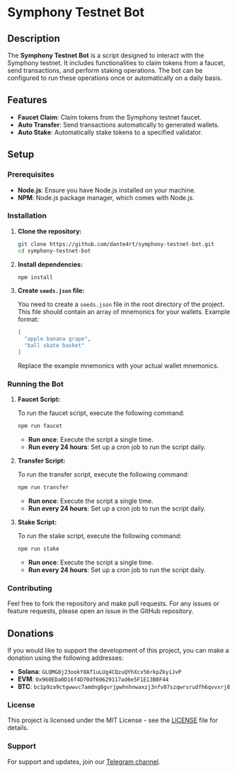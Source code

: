 # Symphony Testnet Bot

## Description

The **Symphony Testnet Bot** is a script designed to interact with the Symphony testnet. It includes functionalities to claim tokens from a faucet, send transactions, and perform staking operations. The bot can be configured to run these operations once or automatically on a daily basis.

## Features

- **Faucet Claim**: Claim tokens from the Symphony testnet faucet.
- **Auto Transfer**: Send transactions automatically to generated wallets.
- **Auto Stake**: Automatically stake tokens to a specified validator.

## Setup

### Prerequisites

- **Node.js**: Ensure you have Node.js installed on your machine.
- **NPM**: Node.js package manager, which comes with Node.js.

### Installation

1. **Clone the repository:**

   ```bash
   git clone https://github.com/dante4rt/symphony-testnet-bot.git
   cd symphony-testnet-bot
   ```

2. **Install dependencies:**

   ```bash
   npm install
   ```

3. **Create `seeds.json` file:**

   You need to create a `seeds.json` file in the root directory of the project. This file should contain an array of mnemonics for your wallets. Example format:

   ```json
   [
     "apple banana grape",
     "ball skate basket"
   ]
   ```

   Replace the example mnemonics with your actual wallet mnemonics.

### Running the Bot

1. **Faucet Script:**

   To run the faucet script, execute the following command:

   ```bash
   npm run faucet
   ```

   - **Run once**: Execute the script a single time.
   - **Run every 24 hours**: Set up a cron job to run the script daily.

2. **Transfer Script:**

   To run the transfer script, execute the following command:

   ```bash
   npm run transfer
   ```

   - **Run once**: Execute the script a single time.
   - **Run every 24 hours**: Set up a cron job to run the script daily.

3. **Stake Script:**

   To run the stake script, execute the following command:

   ```bash
   npm run stake
   ```

   - **Run once**: Execute the script a single time.
   - **Run every 24 hours**: Set up a cron job to run the script daily.

### Contributing

Feel free to fork the repository and make pull requests. For any issues or feature requests, please open an issue in the GitHub repository.

## Donations

If you would like to support the development of this project, you can make a donation using the following addresses:

- **Solana**: `GLQMG8j23ookY8Af1uLUg4CQzuQYhXcx56rkpZkyiJvP`
- **EVM**: `0x960EDa0D16f4D70df60629117ad6e5F1E13B8F44`
- **BTC**: `bc1p9za9ctgwwvc7amdng8gvrjpwhnhnwaxzj3nfv07szqwrsrudfh6qvvxrj8`

### License

This project is licensed under the MIT License - see the [LICENSE](LICENSE) file for details.

### Support

For support and updates, join our [Telegram channel](https://t.me/HappyCuanAirdrop).

